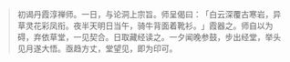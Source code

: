 
> 初谒丹霞淳禅师。一日，与论洞上宗旨。师呈偈曰：​「白云深覆古寒岩，异草灵花彩凤衔。夜半天明日当午，骑牛背面着靴衫。​」霞器之。师自以为碍，弃依草堂，一见契合。日取藏经读之。一夕闻晚参鼓，步出经堂，举头见月遂大悟。亟趋方丈，堂望见，即为印可。
